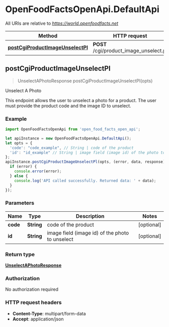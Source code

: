 # OpenFoodFactsOpenApi.DefaultApi

All URIs are relative to *https://world.openfoodfacts.net*

Method | HTTP request | Description
------------- | ------------- | -------------
[**postCgiProductImageUnselectPl**](DefaultApi.md#postCgiProductImageUnselectPl) | **POST** /cgi/product_image_unselect.pl | Unselect A Photo



## postCgiProductImageUnselectPl

> UnselectAPhotoResponse postCgiProductImageUnselectPl(opts)

Unselect A Photo

This endpoint allows the user to unselect a photo for a product. The user must provide the product code and the image ID to unselect. 

### Example

```javascript
import OpenFoodFactsOpenApi from 'open_food_facts_open_api';

let apiInstance = new OpenFoodFactsOpenApi.DefaultApi();
let opts = {
  'code': "code_example", // String | code of the product
  'id': "id_example" // String | image field (image id) of the photo to unselect
};
apiInstance.postCgiProductImageUnselectPl(opts, (error, data, response) => {
  if (error) {
    console.error(error);
  } else {
    console.log('API called successfully. Returned data: ' + data);
  }
});
```

### Parameters


Name | Type | Description  | Notes
------------- | ------------- | ------------- | -------------
 **code** | **String**| code of the product | [optional] 
 **id** | **String**| image field (image id) of the photo to unselect | [optional] 

### Return type

[**UnselectAPhotoResponse**](UnselectAPhotoResponse.md)

### Authorization

No authorization required

### HTTP request headers

- **Content-Type**: multipart/form-data
- **Accept**: application/json

